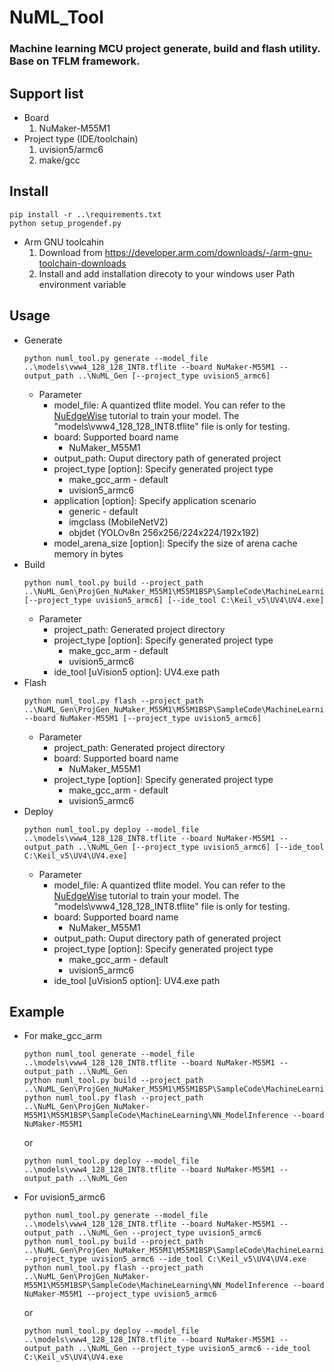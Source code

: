 NuML_Tool
===
### Machine learning MCU project generate, build and flash utility. Base on TFLM framework. 
## Support list
* Board 
    1. NuMaker-M55M1
* Project type (IDE/toolchain)
    1. uvision5/armc6
    2. make/gcc
## Install
~~~
pip install -r ..\requirements.txt  
python setup_progendef.py
~~~  
* Arm GNU toolcahin
    1. Download from https://developer.arm.com/downloads/-/arm-gnu-toolchain-downloads
    2. Install and add installation direcoty to your windows user Path environment variable
## Usage
* Generate
    ~~~
    python numl_tool.py generate --model_file ..\models\vww4_128_128_INT8.tflite --board NuMaker-M55M1 --output_path ..\NuML_Gen [--project_type uvision5_armc6]
    ~~~  
    * Parameter  
        * model_file: A quantized tflite model. You can refer to the [NuEdgeWise](https://github.com/OpenNuvoton/NuEdgeWise) tutorial to train your model. The "models\vww4_128_128_INT8.tflite" file is only for testing.
        * board: Supported board name  
            * NuMaker_M55M1
        * output_path: Ouput directory path of generated project
        * project_type [option]: Specify generated project type  
            * make_gcc_arm - default
            * uvision5_armc6  
        * application [option]: Specify application scenario
            * generic - default
            * imgclass (MobileNetV2)
            * objdet (YOLOv8n 256x256/224x224/192x192) 
        * model_arena_size [option]: Specify the size of arena cache memory in bytes
* Build
    ~~~
    python numl_tool.py build --project_path ..\NuML_Gen\ProjGen_NuMaker_M55M1\M55M1BSP\SampleCode\MachineLearning\NN_ModelInference [--project_type uvision5_armc6] [--ide_tool C:\Keil_v5\UV4\UV4.exe]
    ~~~
    * Parameter
        * project_path: Generated project directory
        * project_type [option]: Specify generated project type  
            * make_gcc_arm - default
            * uvision5_armc6  
        * ide_tool [uVision5 option]: UV4.exe path 
* Flash
    ~~~
    python numl_tool.py flash --project_path ..\NuML_Gen\ProjGen_NuMaker_M55M1\M55M1BSP\SampleCode\MachineLearning\NN_ModelInference --board NuMaker-M55M1 [--project_type uvision5_armc6]
    ~~~
    * Parameter
        * project_path: Generated project directory
        * board: Supported board name
            * NuMaker_M55M1
        * project_type [option]: Specify generated project type  
            * make_gcc_arm - default
            * uvision5_armc6  
* Deploy
    ~~~
    python numl_tool.py deploy --model_file ..\models\vww4_128_128_INT8.tflite --board NuMaker-M55M1 --output_path ..\NuML_Gen [--project_type uvision5_armc6] [--ide_tool C:\Keil_v5\UV4\UV4.exe]
    ~~~
    * Parameter
        * model_file: A quantized tflite model. You can refer to the [NuEdgeWise](https://github.com/OpenNuvoton/NuEdgeWise) tutorial to train your model. The "models\vww4_128_128_INT8.tflite" file is only for testing.
        * board: Supported board name  
            * NuMaker_M55M1
        * output_path: Ouput directory path of generated project
        * project_type [option]: Specify generated project type  
            * make_gcc_arm - default
            * uvision5_armc6  
        * ide_tool [uVision5 option]: UV4.exe path 
## Example
* For make_gcc_arm
    ~~~
    python numl_tool generate --model_file ..\models\vww4_128_128_INT8.tflite --board NuMaker-M55M1 --output_path ..\NuML_Gen
    python numl_tool.py build --project_path ..\NuML_Gen\ProjGen_NuMaker_M55M1\M55M1BSP\SampleCode\MachineLearning\NN_ModelInference   
    python numl_tool.py flash --project_path ..\NuML_Gen\ProjGen_NuMaker-M55M1\M55M1BSP\SampleCode\MachineLearning\NN_ModelInference --board NuMaker-M55M1    
    ~~~
    or
    ~~~
    python numl_tool.py deploy --model_file ..\models\vww4_128_128_INT8.tflite --board NuMaker-M55M1 --output_path ..\NuML_Gen    
    ~~~
* For uvision5_armc6
    ~~~
    python numl_tool.py generate --model_file ..\models\vww4_128_128_INT8.tflite --board NuMaker-M55M1 --output_path ..\NuML_Gen --project_type uvision5_armc6
    python numl_tool.py build --project_path ..\NuML_Gen\ProjGen_NuMaker_M55M1\M55M1BSP\SampleCode\MachineLearning\NN_ModelInference --project_type uvision5_armc6 --ide_tool C:\Keil_v5\UV4\UV4.exe   
    python numl_tool.py flash --project_path ..\NuML_Gen\ProjGen_NuMaker-M55M1\M55M1BSP\SampleCode\MachineLearning\NN_ModelInference --board NuMaker-M55M1 --project_type uvision5_armc6
    ~~~
    or
    ~~~
    python numl_tool.py deploy --model_file ..\models\vww4_128_128_INT8.tflite --board NuMaker-M55M1 --output_path ..\NuML_Gen --project_type uvision5_armc6 --ide_tool C:\Keil_v5\UV4\UV4.exe
    ~~~
